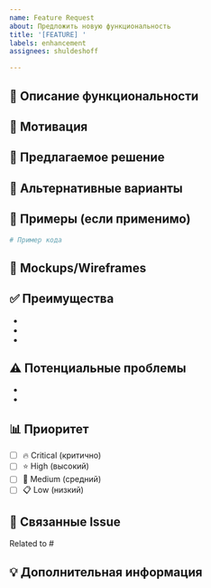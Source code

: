 ```yaml
---
name: Feature Request
about: Предложить новую функциональность
title: '[FEATURE] '
labels: enhancement
assignees: shuldeshoff

---
```


## 🚀 Описание функциональности

<!-- Четко опишите предлагаемую функциональность -->

## 🎯 Мотивация

<!-- Почему эта функциональность нужна? Какую проблему она решает? -->

## 📝 Предлагаемое решение

<!-- Опишите, как это должно работать -->

## 🔄 Альтернативные варианты

<!-- Опишите альтернативные решения или функции, которые вы рассматривали -->

## 📸 Примеры (если применимо)

<!-- Добавьте примеры кода, диаграммы, скриншоты -->

```python
# Пример кода
```

## 🎨 Mockups/Wireframes

<!-- Если есть визуальные представления -->

## ✅ Преимущества

<!-- Какие преимущества даст эта функциональность -->

- 
- 
- 

## ⚠️ Потенциальные проблемы

<!-- Какие могут быть сложности при реализации -->

- 
- 

## 📊 Приоритет

<!-- Как вы оцениваете важность этой функции? -->

- [ ] 🔥 Critical (критично)
- [ ] ⭐ High (высокий)
- [ ] 📌 Medium (средний)
- [ ] 📋 Low (низкий)

## 🔗 Связанные Issue

<!-- Укажите связанные Issue, если есть -->

Related to #

## 💡 Дополнительная информация

<!-- Любая дополнительная информация -->

